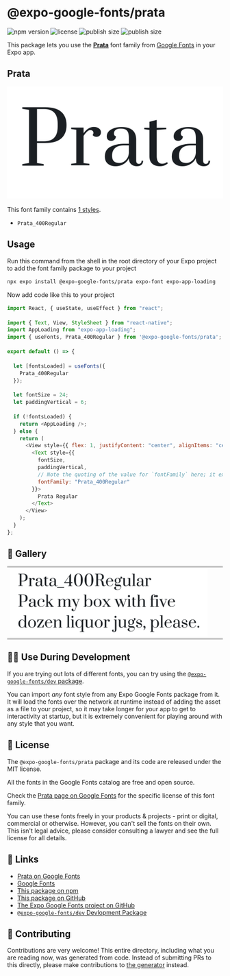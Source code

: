 # @expo-google-fonts/prata

![npm version](https://flat.badgen.net/npm/v/@expo-google-fonts/prata)
![license](https://flat.badgen.net/github/license/expo/google-fonts)
![publish size](https://flat.badgen.net/packagephobia/install/@expo-google-fonts/prata)
![publish size](https://flat.badgen.net/packagephobia/publish/@expo-google-fonts/prata)

This package lets you use the [**Prata**](https://fonts.google.com/specimen/Prata) font family from [Google Fonts](https://fonts.google.com/) in your Expo app.

## Prata

![Prata](./font-family.png)

This font family contains [1 styles](#-gallery).

- `Prata_400Regular`

## Usage

Run this command from the shell in the root directory of your Expo project to add the font family package to your project

```sh
npx expo install @expo-google-fonts/prata expo-font expo-app-loading
```

Now add code like this to your project

```js
import React, { useState, useEffect } from "react";

import { Text, View, StyleSheet } from "react-native";
import AppLoading from "expo-app-loading";
import { useFonts, Prata_400Regular } from '@expo-google-fonts/prata';

export default () => {

  let [fontsLoaded] = useFonts({
    Prata_400Regular
  });

  let fontSize = 24;
  let paddingVertical = 6;

  if (!fontsLoaded) {
    return <AppLoading />;
  } else {
    return (
      <View style={{ flex: 1, justifyContent: "center", alignItems: "center" }}>
        <Text style={{
          fontSize,
          paddingVertical,
          // Note the quoting of the value for `fontFamily` here; it expects a string!
          fontFamily: "Prata_400Regular"
        }}>
          Prata Regular
        </Text>
      </View>
    );
  }
};
```

## 🔡 Gallery


||||
|-|-|-|
|![Prata_400Regular](./Prata_400Regular.ttf.png)||||


## 👩‍💻 Use During Development

If you are trying out lots of different fonts, you can try using the [`@expo-google-fonts/dev` package](https://github.com/expo/google-fonts/tree/master/font-packages/dev#readme).

You can import _any_ font style from any Expo Google Fonts package from it. It will load the fonts over the network at runtime instead of adding the asset as a file to your project, so it may take longer for your app to get to interactivity at startup, but it is extremely convenient for playing around with any style that you want.


## 📖 License

The `@expo-google-fonts/prata` package and its code are released under the MIT license.

All the fonts in the Google Fonts catalog are free and open source.

Check the [Prata page on Google Fonts](https://fonts.google.com/specimen/Prata) for the specific license of this font family.

You can use these fonts freely in your products & projects - print or digital, commercial or otherwise. However, you can't sell the fonts on their own. This isn't legal advice, please consider consulting a lawyer and see the full license for all details.

## 🔗 Links

- [Prata on Google Fonts](https://fonts.google.com/specimen/Prata)
- [Google Fonts](https://fonts.google.com/)
- [This package on npm](https://www.npmjs.com/package/@expo-google-fonts/prata)
- [This package on GitHub](https://github.com/expo/google-fonts/tree/master/font-packages/prata)
- [The Expo Google Fonts project on GitHub](https://github.com/expo/google-fonts)
- [`@expo-google-fonts/dev` Devlopment Package](https://github.com/expo/google-fonts/tree/master/font-packages/dev)

## 🤝 Contributing

Contributions are very welcome! This entire directory, including what you are reading now, was generated from code. Instead of submitting PRs to this directly, please make contributions to [the generator](https://github.com/expo/google-fonts/tree/master/packages/generator) instead.
